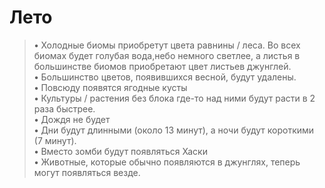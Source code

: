 # Лето

> **•** Холодные биомы приобретут цвета равнины / леса. Во всех биомах будет голубая вода,небо немного светлее, а листья в большинстве биомов приобретают цвет листьев джунглей. \
> **•** Большинство цветов, появившихся весной, будут удалены. \
> **•** Повсюду появятся ягодные кусты \
> **•** Культуры / растения без блока где-то над ними будут расти в 2 раза быстрее. \
> **•** Дождя не будет \
> **•** Дни будут длинными (около 13 минут), а ночи будут короткими (7 минут). \
> **•** Вместо зомби будут появляться Хаски \
> **•** Животные, которые обычно появляются в джунглях, теперь могут появляться везде.
